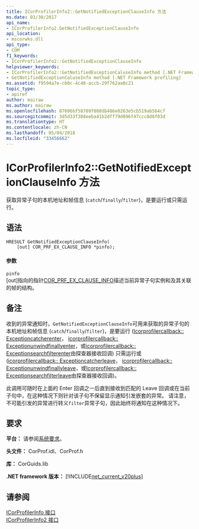 ```yaml
---
title: ICorProfilerInfo2::GetNotifiedExceptionClauseInfo 方法
ms.date: 03/30/2017
api_name:
- ICorProfilerInfo2.GetNotifiedExceptionClauseInfo
api_location:
- mscorwks.dll
api_type:
- COM
f1_keywords:
- ICorProfilerInfo2::GetNotifiedExceptionClauseInfo
helpviewer_keywords:
- ICorProfilerInfo2::GetNotifiedExceptionCaluseInfo method [.NET Framework profiling]
- GetNotifiedExceptionCaluseInfo method [.NET Framework profiling]
ms.assetid: f9594a7e-cb0c-4c48-accb-29f762aa0c21
topic_type:
- apiref
author: mairaw
ms.author: mairaw
ms.openlocfilehash: 07606bf58709f088db486e0263e5cb519ab5b4cf
ms.sourcegitcommit: 3d5d33f384eeba41b2dff79d096f47ccc8d8f03d
ms.translationtype: HT
ms.contentlocale: zh-CN
ms.lasthandoff: 05/04/2018
ms.locfileid: "33456662"
---
```

# <a name="icorprofilerinfo2getnotifiedexceptionclauseinfo-method"></a>ICorProfilerInfo2::GetNotifiedExceptionClauseInfo 方法
获取异常子句的本机地址和帧信息 (`catch`/`finally`/`filter`)，是要运行或只需运行。  
  
## <a name="syntax"></a>语法  
  
```  
HRESULT GetNotifiedExceptionClauseInfo(  
    [out] COR_PRF_EX_CLAUSE_INFO *pinfo);  
```  
  
#### <a name="parameters"></a>参数  
 `pinfo`  
 [out]指向的指针[COR_PRF_EX_CLAUSE_INFO](../../../../docs/framework/unmanaged-api/profiling/cor-prf-ex-clause-info-structure.md)描述当前异常子句实例和及其关联的帧的结构。  
  
## <a name="remarks"></a>备注  
 收到的异常通知时，`GetNotifiedExceptionClauseInfo`可用来获取的异常子句的本机地址和帧信息 (`catch`/`finally`/`filter`)，是要运行 ([Icorprofilercallback:: Exceptioncatcherenter](../../../../docs/framework/unmanaged-api/profiling/icorprofilercallback-exceptioncatcherenter-method.md)， [icorprofilercallback:: Exceptionunwindfinallyenter](../../../../docs/framework/unmanaged-api/profiling/icorprofilercallback-exceptionunwindfinallyenter-method.md)，或[icorprofilercallback:: Exceptionsearchfilterenter](../../../../docs/framework/unmanaged-api/profiling/icorprofilercallback-exceptionsearchfilterenter-method.md)由探查器接收回调) 只需运行或 ([icorprofilercallback:: Exceptioncatcherleave](../../../../docs/framework/unmanaged-api/profiling/icorprofilercallback-exceptioncatcherleave-method.md)， [icorprofilercallback:: Exceptionunwindfinallyleave](../../../../docs/framework/unmanaged-api/profiling/icorprofilercallback-exceptionunwindfinallyleave-method.md)，或[Icorprofilercallback:: Exceptionsearchfilterleave](../../../../docs/framework/unmanaged-api/profiling/icorprofilercallback-exceptionsearchfilterleave-method.md)由探查器接收回调)。  
  
 此调用可随时在上面的 Enter 回调之一后直到接收到匹配的 Leave 回调或在当前子句中，在这种情况下则针对该子句不保留显示通知引发嵌套的异常。 请注意，不可能引发的异常进行转义`filter`异常子句，因此始终将通知在这种情况下。  
  
## <a name="requirements"></a>要求  
 **平台：** 请参阅[系统要求](../../../../docs/framework/get-started/system-requirements.md)。  
  
 **头文件：** CorProf.idl、CorProf.h  
  
 **库：** CorGuids.lib  
  
 **.NET framework 版本：** [!INCLUDE[net_current_v20plus](../../../../includes/net-current-v20plus-md.md)]  
  
## <a name="see-also"></a>请参阅  
 [ICorProfilerInfo 接口](../../../../docs/framework/unmanaged-api/profiling/icorprofilerinfo-interface.md)  
 [ICorProfilerInfo2 接口](../../../../docs/framework/unmanaged-api/profiling/icorprofilerinfo2-interface.md)
